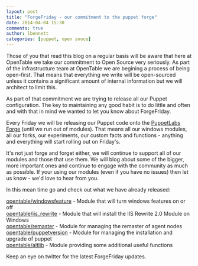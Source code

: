```yaml
---
layout: post
title: "ForgeFriday - our commitment to the puppet forge"
date: 2014-04-04 15:30
comments: true
author: lbennett
categories: [puppet, open souce]
---
```


Those of you that read this blog on a regular basis will be aware that here at OpenTable we take our commitment to Open Source very seriously. As part of the infrastructure team at OpenTable we are begining a process of being open-first. That means that everything we write will be open-sourced unless it contains a significant amount of internal information but we will architect to limit this.

As part of that commitment we are trying to release all our Puppet configuration. The key to maintaining any good habit is to do little and often and with that in mind we wanted to let you know about ForgeFriday.

Every Friday we will be releasing our Puppet code onto the [PuppetLabs Forge](http://forge.puppetlabs.com/opentable) (until we run out of modules). That means all our windows modules, all our forks, our experiments, our custom facts and functions - anything and everything will start rolling out on Friday's. 

It's not just forge and forget either, we will continue to support all of our modules and those that use them. We will blog about some of the bigger, more important ones and continue to engage with the community as much as possible. If your using our modules (even if you have no issues) then let us know - we'd love to hear from you.

In this mean time go and check out what we have already released: 

[opentable/windowsfeature](http://forge.puppetlabs.com/opentable/windowsfeature) - Module that will turn windows features on or off<br/>
[opentable/iis_rewrite](http://forge.puppetlabs.com/opentable/iis_rewrite) - Module that will install the IIS Rewrite 2.0 Module on Windows <br/>
[opentable/remaster](http://forge.puppetlabs.com/opentable/remaster) - Module for managing the remaster of agent nodes <br/>
[opentable/puppetversion](http://forge.puppetlabs.com/opentable/puppetversion) - Module for managing the installation and upgrade of puppet <br/>
[opentable/altlib](http://forge.puppetlabs.com/opentable/altlib) - Module providing some additional useful functions <br/>


Keep an eye on twitter for the latest ForgeFriday updates.
